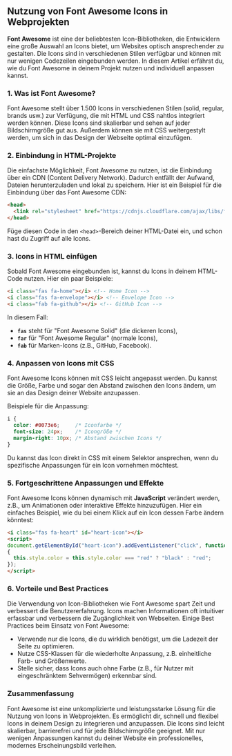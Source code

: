## Nutzung von Font Awesome Icons in Webprojekten

**Font Awesome** ist eine der beliebtesten Icon-Bibliotheken, die Entwicklern eine große Auswahl an Icons bietet, um Websites optisch ansprechender zu gestalten. Die Icons sind in verschiedenen Stilen verfügbar und können mit nur wenigen Codezeilen eingebunden werden. In diesem Artikel erfährst du, wie du Font Awesome in deinem Projekt nutzen und individuell anpassen kannst.

### 1. Was ist Font Awesome?

Font Awesome stellt über 1.500 Icons in verschiedenen Stilen (solid, regular, brands usw.) zur Verfügung, die mit HTML und CSS nahtlos integriert werden können. Diese Icons sind skalierbar und sehen auf jeder Bildschirmgröße gut aus. Außerdem können sie mit CSS weitergestylt werden, um sich in das Design der Webseite optimal einzufügen.

### 2. Einbindung in HTML-Projekte

Die einfachste Möglichkeit, Font Awesome zu nutzen, ist die Einbindung über ein CDN (Content Delivery Network). Dadurch entfällt der Aufwand, Dateien herunterzuladen und lokal zu speichern. Hier ist ein Beispiel für die Einbindung über das Font Awesome CDN:

```html
<head>
  <link rel="stylesheet" href="https://cdnjs.cloudflare.com/ajax/libs/font-awesome/6.0.0-beta3/css/all.min.css"> 
</head>
```

Füge diesen Code in den `<head>`-Bereich deiner HTML-Datei ein, und schon hast du Zugriff auf alle Icons.

### 3. Icons in HTML einfügen

Sobald Font Awesome eingebunden ist, kannst du Icons in deinem HTML-Code nutzen. Hier ein paar Beispiele:

```html
<i class="fas fa-home"></i> <!-- Home Icon --> 
<i class="fas fa-envelope"></i> <!-- Envelope Icon --> 
<i class="fab fa-github"></i> <!-- GitHub Icon -->
```

In diesem Fall:

- **`fas`** steht für "Font Awesome Solid" (die dickeren Icons),
- **`far`** für "Font Awesome Regular" (normale Icons),
- **`fab`** für Marken-Icons (z.B., GitHub, Facebook).

### 4. Anpassen von Icons mit CSS

Font Awesome Icons können mit CSS leicht angepasst werden. Du kannst die Größe, Farbe und sogar den Abstand zwischen den Icons ändern, um sie an das Design deiner Website anzupassen.

Beispiele für die Anpassung:

```css
i {
  color: #0073e6;     /* Iconfarbe */
  font-size: 24px;    /* Icongröße */
  margin-right: 10px; /* Abstand zwischen Icons */ 
}
```

Du kannst das Icon direkt in CSS mit einem Selektor ansprechen, wenn du spezifische Anpassungen für ein Icon vornehmen möchtest.

### 5. Fortgeschrittene Anpassungen und Effekte

Font Awesome Icons können dynamisch mit **JavaScript** verändert werden, z.B., um Animationen oder interaktive Effekte hinzuzufügen. Hier ein einfaches Beispiel, wie du bei einem Klick auf ein Icon dessen Farbe ändern könntest:

```html
<i class="fas fa-heart" id="heart-icon"></i>
<script>
document.getElementById("heart-icon").addEventListener("click", function() 
{
  this.style.color = this.style.color === "red" ? "black" : "red";
}); 
</script>
```

### 6. Vorteile und Best Practices

Die Verwendung von Icon-Bibliotheken wie Font Awesome spart Zeit und verbessert die Benutzererfahrung. Icons machen Informationen oft intuitiver erfassbar und verbessern die Zugänglichkeit von Webseiten. Einige Best Practices beim Einsatz von Font Awesome:

- Verwende nur die Icons, die du wirklich benötigst, um die Ladezeit der Seite zu optimieren.
- Nutze CSS-Klassen für die wiederholte Anpassung, z.B. einheitliche Farb- und Größenwerte.
- Stelle sicher, dass Icons auch ohne Farbe (z.B., für Nutzer mit eingeschränktem Sehvermögen) erkennbar sind.

### Zusammenfassung

Font Awesome ist eine unkomplizierte und leistungsstarke Lösung für die Nutzung von Icons in Webprojekten. Es ermöglicht dir, schnell und flexibel Icons in deinem Design zu integrieren und anzupassen. Die Icons sind leicht skalierbar, barrierefrei und für jede Bildschirmgröße geeignet. Mit nur wenigen Anpassungen kannst du deiner Website ein professionelles, modernes Erscheinungsbild verleihen.